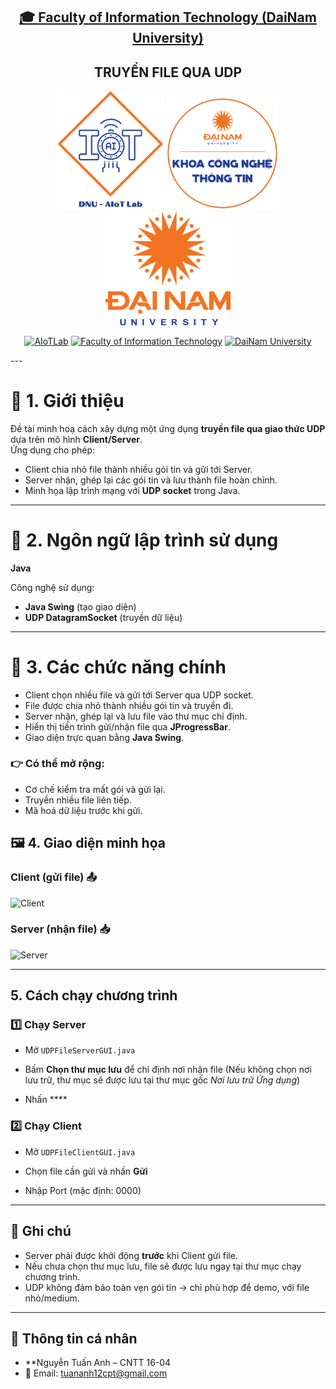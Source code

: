 <h2 align="center">
    <a href="https://dainam.edu.vn/vi/khoa-cong-nghe-thong-tin">
    🎓 Faculty of Information Technology (DaiNam University)
    </a>
</h2>
<h2 align="center">
    TRUYỀN FILE QUA UDP 
</h2>
<div align="center">
    <p align="center">
        <img src="docs/aiotlab_logo.png" alt="AIoTLab Logo" width="170"/>
        <img src="docs/fitdnu_logo.png" alt="AIoTLab Logo" width="180"/>
        <img src="docs/dnu_logo.png" alt="DaiNam University Logo" width="200"/>
    </p>

[![AIoTLab](https://img.shields.io/badge/AIoTLab-green?style=for-the-badge)](https://www.facebook.com/DNUAIoTLab)
[![Faculty of Information Technology](https://img.shields.io/badge/Faculty%20of%20Information%20Technology-blue?style=for-the-badge)](https://dainam.edu.vn/vi/khoa-cong-nghe-thong-tin)
[![DaiNam University](https://img.shields.io/badge/DaiNam%20University-orange?style=for-the-badge)](https://dainam.edu.vn)

</div>
---

#  📖  1. Giới thiệu
Đề tài minh hoạ cách xây dựng một ứng dụng **truyền file qua giao thức UDP** dựa trên mô hình **Client/Server**.  
Ứng dụng cho phép:

- Client chia nhỏ file thành nhiều gói tin và gửi tới Server.  
- Server nhận, ghép lại các gói tin và lưu thành file hoàn chỉnh.  
- Minh họa lập trình mạng với **UDP socket** trong Java.  

---

# 🔧 2. Ngôn ngữ lập trình sử dụng
**Java**

Công nghệ sử dụng:
- **Java Swing** (tạo giao diện)  
- **UDP DatagramSocket** (truyền dữ liệu)  

---

# 🚀 3. Các chức năng chính
- Client chọn nhiều file và gửi tới Server qua UDP socket.  
- File được chia nhỏ thành nhiều gói tin và truyền đi.  
- Server nhận, ghép lại và lưu file vào thư mục chỉ định.  
- Hiển thị tiến trình gửi/nhận file qua **JProgressBar**.  
- Giao diện trực quan bằng **Java Swing**.  

### 👉 Có thể mở rộng:
- Cơ chế kiểm tra mất gói và gửi lại.  
- Truyền nhiều file liên tiếp.  
- Mã hoá dữ liệu trước khi gửi.  

## 🖼️ 4. Giao diện minh họa

### Client (gửi file) 📤
![Client](https://raw.githubusercontent.com/<tên_tài_khoản>/<tên_repo>/main/docs/client.png)

### Server (nhận file) 📥
![Server](https://raw.githubusercontent.com/<tên_tài_khoản>/<tên_repo>/main/docs/server.png)

---

## 5. Cách chạy chương trình

### 1️⃣ Chạy Server
- Mở `UDPFileServerGUI.java`  
  
- Bấm **Chọn thư mục lưu** để chỉ định nơi nhận file (Nếu không chọn nơi lưu trữ, thư mục sẽ được lưu tại thư mục gốc *Nơi lưu trữ Ứng dụng*)  
- Nhấn ****

### 2️⃣ Chạy Client
- Mở `UDPFileClientGUI.java`  

- Chọn file cần gửi và nhấn **Gửi**
- Nhập Port (mặc định: 0000)

---

## 📌 Ghi chú
- Server phải được khởi động **trước** khi Client gửi file.  
- Nếu chưa chọn thư mục lưu, file sẽ được lưu ngay tại thư mục chạy chương trình.  
- UDP không đảm bảo toàn vẹn gói tin → chỉ phù hợp để demo, với file nhỏ/medium.  

---

## 👤 Thông tin cá nhân
- **Nguyễn Tuấn Anh – CNTT 16-04  
- 📧 Email: tuananh12cpt@gmail.com  


